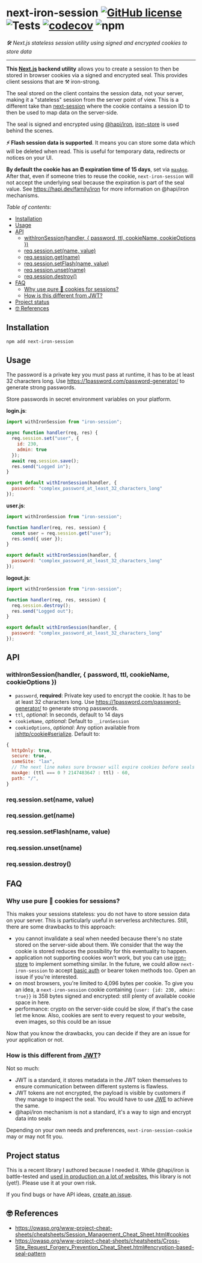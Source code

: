 # next-iron-session [![GitHub license](https://img.shields.io/github/license/vvo/next-iron-session?style=flat)](https://github.com/vvo/next-iron-session/blob/master/LICENSE) ![Tests](https://github.com/vvo/next-iron-session/workflows/Tests/badge.svg) [![codecov](https://codecov.io/gh/vvo/next-iron-session/branch/master/graph/badge.svg)](https://codecov.io/gh/vvo/next-iron-session) ![npm](https://img.shields.io/npm/v/next-iron-session)

_🛠 Next.js stateless session utility using signed and encrypted cookies to store data_

---

**This [Next.js](https://nextjs.org/) backend utility** allows you to create a session to then be stored in browser cookies via a signed and encrypted seal. This provides client sessions that are ⚒️ iron-strong.

The seal stored on the client contains the session data, not your server, making it a "stateless" session from the server point of view. This is a different take than [next-session](https://github.com/hoangvvo/next-session/) where the cookie contains a session ID to then be used to map data on the server-side.

The seal is signed and encrypted using [@hapi/iron](https://github.com/hapijs/iron), [iron-store](https://github.com/vvo/iron-store/) is used behind the scenes.

**⚡️ Flash session data is supported**. It means you can store some data which will be deleted when read. This is useful for temporary data, redirects or notices on your UI.

**By default the cookie has an ⏰ expiration time of 15 days**, set via [`maxAge`](https://developer.mozilla.org/en-US/docs/Web/HTTP/Headers/Set-Cookie#Directives). After that, even if someone tries to reuse the cookie, `next-iron-session` will not accept the underlying seal because the expiration is part of the seal value. See https://hapi.dev/family/iron for more information on @hapi/iron mechanisms.

_Table of contents:_

- [Installation](#installation)
- [Usage](#usage)
- [API](#api)
  - [withIronSession(handler, { password, ttl, cookieName, cookieOptions })](#withironsessionhandler--password-ttl-cookiename-cookieoptions-)
  - [req.session.set(name, value)](#reqsessionsetname-value)
  - [req.session.get(name)](#reqsessiongetname)
  - [req.session.setFlash(name, value)](#reqsessionsetflashname-value)
  - [req.session.unset(name)](#reqsessionunsetname)
  - [req.session.destroy()](#reqsessiondestroy)
- [FAQ](#faq)
  - [Why use pure 🍪 cookies for sessions?](#why-use-pure--cookies-for-sessions)
  - [How is this different from JWT?](#how-is-this-different-from-jwt)
- [Project status](#project-status)
- [🤓 References](#-references)

## Installation

```bash
npm add next-iron-session
```

## Usage

The password is a private key you must pass at runtime, it has to be at least 32 characters long. Use https://1password.com/password-generator/ to generate strong passwords.

Store passwords in secret environment variables on your platform.

**login.js**:

```js
import withIronSession from "iron-session";

async function handler(req, res) {
  req.session.set("user", {
    id: 230,
    admin: true
  });
  await req.session.save();
  res.send("Logged in");
}

export default withIronSession(handler, {
  password: "complex_password_at_least_32_characters_long"
});
```

**user.js**:

```js
import withIronSession from "iron-session";

function handler(req, res, session) {
  const user = req.session.get("user");
  res.send({ user });
}

export default withIronSession(handler, {
  password: "complex_password_at_least_32_characters_long"
});
```

**logout.js**:

```js
import withIronSession from "iron-session";

function handler(req, res, session) {
  req.session.destroy();
  res.send("Logged out");
}

export default withIronSession(handler, {
  password: "complex_password_at_least_32_characters_long"
});
```

## API

### withIronSession(handler, { password, ttl, cookieName, cookieOptions })

- `password`, **required**: Private key used to encrypt the cookie. It has to be at least 32 characters long. Use https://1password.com/password-generator/ to generate strong passwords.
- `ttl`, _optional_: In seconds, default to 14 days
- `cookieName`, _optional_: Default to `__ironSession`
- `cookieOptions`, _optional_: Any option available from [jshttp/cookie#serialize](https://github.com/jshttp/cookie#cookieserializename-value-options). Default to:

```js
{
  httpOnly: true,
  secure: true,
  sameSite: "lax",
  // The next line makes sure browser will expire cookies before seals are considered expired by the server. It also allows for clock difference of 60 seconds maximum between server and clients.
  maxAge: (ttl === 0 ? 2147483647 : ttl) - 60,
  path: "/",
}
```

### req.session.set(name, value)

### req.session.get(name)

### req.session.setFlash(name, value)

### req.session.unset(name)

### req.session.destroy()

## FAQ

### Why use pure 🍪 cookies for sessions?

This makes your sessions stateless: you do not have to store session data on your server. This is particularly useful in serverless architectures. Still, there are some drawbacks to this approach:

- you cannot invalidate a seal when needed because there's no state stored on the server-side about them. We consider that the way the cookie is stored reduces the possibility for this eventuality to happen.
- application not supporting cookies won't work, but you can use [iron-store](https://github.com/vvo/iron-store/) to implement something similar. In the future, we could allow `next-iron-session` to accept [basic auth](https://tools.ietf.org/html/rfc7617) or bearer token methods too. Open an issue if you're interested.
- on most browsers, you're limited to 4,096 bytes per cookie. To give you an idea, a `next-iron-session` cookie containing `{user: {id: 230, admin: true}}` is 358 bytes signed and encrypted: still plenty of available cookie space in here.
- performance: crypto on the server-side could be slow, if that's the case let me know. Also, cookies are sent to every request to your website, even images, so this could be an issue

Now that you know the drawbacks, you can decide if they are an issue for your application or not.

### How is this different from [JWT](https://jwt.io/)?

Not so much:

- JWT is a standard, it stores metadata in the JWT token themselves to ensure communication between different systems is flawless.
- JWT tokens are not encrypted, the payload is visible by customers if they manage to inspect the seal. You would have to use [JWE](https://tools.ietf.org/html/rfc7516) to achieve the same.
- @hapi/iron mechanism is not a standard, it's a way to sign and encrypt data into seals

Depending on your own needs and preferences, `next-iron-session-cookie` may or may not fit you.

## Project status

This is a recent library I authored because I needed it. While @hapi/iron is battle-tested and [used in production on a lot of websites](https://hapi.dev/), this library is not (yet!). Please use it at your own risk.

If you find bugs or have API ideas, [create an issue](https://github.com/vvo/next-iron-session/issues).

## 🤓 References

- https://owasp.org/www-project-cheat-sheets/cheatsheets/Session_Management_Cheat_Sheet.html#cookies
- https://owasp.org/www-project-cheat-sheets/cheatsheets/Cross-Site_Request_Forgery_Prevention_Cheat_Sheet.html#encryption-based-seal-pattern
